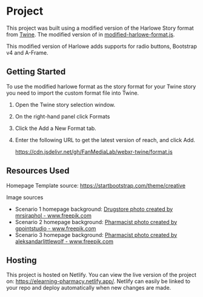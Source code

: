 # Project


This project was built using a modified version of the Harlowe Story format from [Twine](https://twinery.org/). The modified version of in [modified-harlowe-format.js](format.js).

This modified version of Harlowe adds supports for radio buttons, Bootstrap v4 and A-Frame.

## Getting Started

To use the modified harlowe format as the story format for your Twine story you need to import the custom format file into Twine.

1. Open the Twine story selection window.

2. On the right-hand panel click Formats

3. Click the Add a New Format tab.

4. Enter the following URL to get the latest version of reach, and click Add.

    https://cdn.jsdelivr.net/gh/FanMediaLab/webxr-twine/format.js


## Resources Used
Homepage Template source: https://startbootstrap.com/theme/creative

Image sources
* Scenario 1 homepage background: <a href='https://www.freepik.com/photos/drugstore'>Drugstore photo created by mrsiraphol - www.freepik.com</a>
* Scenario 2 homepage background: <a href='https://www.freepik.com/photos/pharmacist'>Pharmacist photo created by gpointstudio - www.freepik.com</a>
* Scenario 3 homepage background: <a href='https://www.freepik.com/photos/pharmacist'>Pharmacist photo created by aleksandarlittlewolf - www.freepik.com</a>


## Hosting
This project is hosted on Netlify. You can view the live version of the project on: https://elearning-pharmacy.netlify.app/. Netlify can easily be linked to your repo and deploy automatically when new changes are made.
